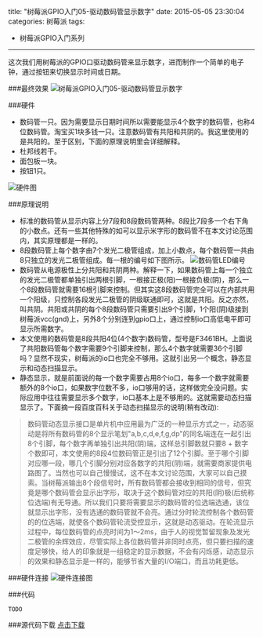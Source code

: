 title: "树莓派GPIO入门05-驱动数码管显示数字"
date: 2015-05-05 23:30:04
categories: 树莓派
tags:
- 树莓派GPIO入门系列
---
这次我们用树莓派的GPIO口驱动数码管来显示数字，进而制作一个简单的电子钟，通过按钮来切换显示时间或日期。
<!-- more -->
###最终效果
![树莓派GPIO入门05-驱动数码管显示数字](xg.jpg)

###硬件
- 数码管一只。因为需要显示日期时间所以需要能显示4个数字的数码管，也称4位数码管。淘宝买1块多钱一只。注意数码管有共阳和共阴的。我这里使用的是共阳的。至于区别，下面的原理说明里会详细解释。
- 杜邦线若干。
- 面包板一块。
- 按钮1只。

![硬件图](01.jpg)

###原理说明
- 标准的数码管从显示内容上分7段和8段数码管两种。8段比7段多一个右下角的小数点。还有一些其他特殊的如可以显示米字形的数码管不在本文讨论范围内，其实原理都是一样的。
- 8段数码管上每个数字由7个发光二极管组成，加上小数点，每个数码管一共由8只独立的发光二极管组成。每一根的编号如下图所示。
![数码管LED编号](bh.png)
- 数码管从电源极性上分共阳和共阴两种。解释一下，如果数码管上每一个独立的发光二极管都单独引出两根引脚，一根接正极(阳)一根接负极(阴)，那么一个8段数码管就需要16根引脚来控制。但其实这8段数码管完全可以在内部共用一个阳级，只控制各段发光二极管的阴级联通即可，这就是共阳。反之亦然，叫共阴。共阳或共阴的每个8段数码管只需要引出9个引脚，1个阳(阴)级接到树莓派vcc(gnd)上，另外8个分别连到gpio口上，通过控制io口高低电平即可显示所需数字。
- 本文使用的数码管是8段共阳4位(4个数字)数码管，型号是F3461BH。上面说了共阳数码管每个数字需要9个引脚来控制，那么4个数字就需要36个引脚吗？显然不现实，树莓派的io口也完全不够用。这就引出另一个概念，静态显示和动态扫描显示。
- 静态显示，就是前面说的每一个数字需要占用8个io口，每多一个数字就需要额外的8个io口，如果数字位数不多，io口够用的话，这样做完全没问题。实际应用中往往需要显示多个数字，io口基本上是不够用的。这就需要动态扫描显示了。下面摘一段百度百科关于动态扫描显示的说明(稍有改动):
> 数码管动态显示接口是单片机中应用最为广泛的一种显示方式之一，动态驱动是将所有数码管的8个显示笔划"a,b,c,d,e,f,g,dp"的同名端连在一起引出8个引脚，每个数字再单独引出共阳(阴)端，这样总引脚数就只要8 + 数字个数即可，本文使用的8段4位数码管正是引出了12个引脚。至于哪个引脚对应哪一段，哪几个引脚分别对应各数字的共阳(阴)端，就需要商家提供电路图了。当然也可以自己慢慢试，这不在本文讨论范围，大家可以自己摸索。当树莓派输出8个段信号时，所有数码管都会接收到相同的信号，但究竟是哪个数码管会显示出字形，取决于这个数码管对应的共阳(阴)极(后统称位选端)有无导通。所以我们只要将需要显示的数码管的位选端选通，该位就显示出字形，没有选通的数码管就不会亮。通过分时轮流控制各个数码管的的位选端，就使各个数码管轮流受控显示，这就是动态驱动。在轮流显示过程中，每位数码管的点亮时间为1～2ms，由于人的视觉暂留现象及发光二极管的余辉效应，尽管实际上各位数码管并非同时点亮，但只要扫描的速度足够快，给人的印象就是一组稳定的显示数据，不会有闪烁感，动态显示的效果和静态显示是一样的，能够节省大量的I/O端口，而且功耗更低。

###硬件连接
![硬件连接图](connect.png)

###代码
```
TODO
```

###源代码下载
[点击下载](prog.py "源代码下载")
